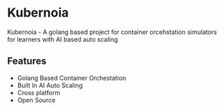 
# Kubernoia

Kubernoia - A golang based project for container orcehstation simulators for learners with AI based auto scaling

## Features

- Golang Based Container Orchestation
- Built In AI Auto Scaling
- Cross platform
- Open Source
